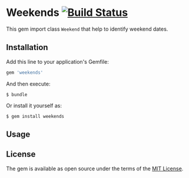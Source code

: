 # Weekends [![Build Status](https://travis-ci.org/GeorgeGorbanev/weekends.svg?branch=master)](https://travis-ci.org/GeorgeGorbanev/weekends)

This gem import class `Weekend` that help to identify weekend dates.

## Installation

Add this line to your application's Gemfile:

```ruby
gem 'weekends'
```

And then execute:

    $ bundle

Or install it yourself as:

    $ gem install weekends

## Usage



## License

The gem is available as open source under the terms of the [MIT License](http://opensource.org/licenses/MIT).
